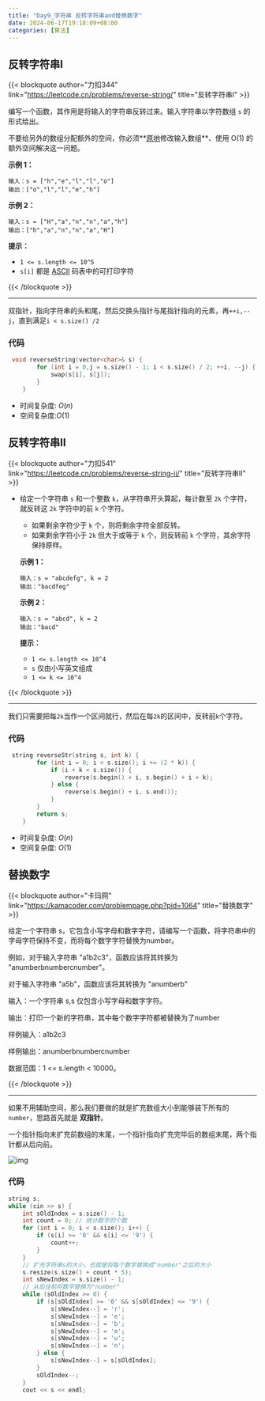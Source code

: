 ```yaml
---
title: "Day9_字符串 反转字符串and替换数字"
date: 2024-06-17T19:18:09+08:00
categories: [算法]
---
```


## 反转字符串I

{{< blockquote author="力扣344" link="https://leetcode.cn/problems/reverse-string/" title="反转字符串I" >}}

编写一个函数，其作用是将输入的字符串反转过来。输入字符串以字符数组 `s` 的形式给出。

不要给另外的数组分配额外的空间，你必须**[原地](https://baike.baidu.com/item/原地算法)修改输入数组**、使用 O(1) 的额外空间解决这一问题。

 

**示例 1：**

```
输入：s = ["h","e","l","l","o"]
输出：["o","l","l","e","h"]
```

**示例 2：**

```
输入：s = ["H","a","n","n","a","h"]
输出：["h","a","n","n","a","H"]
```

 

**提示：**

- `1 <= s.length <= 10^5`
- `s[i]` 都是 [ASCII](https://baike.baidu.com/item/ASCII) 码表中的可打印字符

{{< /blockquote >}}

---

双指针，指向字符串的头和尾，然后交换头指针与尾指针指向的元素，再`++i,--j`，直到满足`i < s.size() /2`

### 代码

```c++
 void reverseString(vector<char>& s) {
        for (int i = 0,j = s.size() - 1; i < s.size() / 2; ++i, --j) {
            swap(s[i], s[j]);
        }
    }
```

+ 时间复杂度: $O(n)$
+ 空间复杂度:$O(1)$



## 反转字符串II



{{< blockquote author="力扣541" link="https://leetcode.cn/problems/reverse-string-ii/" title="反转字符串II" >}}

- 给定一个字符串 `s` 和一个整数 `k`，从字符串开头算起，每计数至 `2k` 个字符，就反转这 `2k` 字符中的前 `k` 个字符。

  - 如果剩余字符少于 `k` 个，则将剩余字符全部反转。
  - 如果剩余字符小于 `2k` 但大于或等于 `k` 个，则反转前 `k` 个字符，其余字符保持原样。

   

  **示例 1：**

  ```
  输入：s = "abcdefg", k = 2
  输出："bacdfeg"
  ```

  **示例 2：**

  ```
  输入：s = "abcd", k = 2
  输出："bacd"
  ```

   

  **提示：**

  - `1 <= s.length <= 10^4`
  - `s` 仅由小写英文组成
  - `1 <= k <= 10^4`

{{< /blockquote >}}

---

我们只需要把每`2k`当作一个区间就行，然后在每`2k`的区间中，反转前`k`个字符。

### 代码

```c++
 string reverseStr(string s, int k) {
        for (int i = 0; i < s.size(); i += (2 * k)) {
            if (i + k < s.size()) {
                reverse(s.begin() + i, s.begin() + i + k);
            } else {
                reverse(s.begin() + i, s.end());
            }
        }
        return s;
    }
```

+ 时间复杂度: $O(n)$
+ 空间复杂度: $O(1)$

## 替换数字

{{< blockquote author="卡玛网" link="https://kamacoder.com/problempage.php?pid=1064" title="替换数字" >}}

给定一个字符串 s，它包含小写字母和数字字符，请编写一个函数，将字符串中的字母字符保持不变，而将每个数字字符替换为number。

例如，对于输入字符串 "a1b2c3"，函数应该将其转换为 "anumberbnumbercnumber"。

对于输入字符串 "a5b"，函数应该将其转换为 "anumberb"

输入：一个字符串 s,s 仅包含小写字母和数字字符。

输出：打印一个新的字符串，其中每个数字字符都被替换为了number

样例输入：a1b2c3

样例输出：anumberbnumbercnumber

数据范围：1 <= s.length < 10000。

{{< /blockquote >}}

---

如果不用辅助空间，那么我们要做的就是扩充数组大小到能够装下所有的`number`，思路首先就是 **双指针**。

一个指针指向未扩充前数组的末尾，一个指针指向扩充完毕后的数组末尾，两个指针都从后向前。

![img](https://obsdian-1304266993.cos.ap-chongqing.myqcloud.com/typora/20231030173058.png)

### 代码

```c++
string s;
while (cin >> s) {
    int sOldIndex = s.size() - 1;
    int count = 0; // 统计数字的个数
    for (int i = 0; i < s.size(); i++) {
        if (s[i] >= '0' && s[i] <= '9') {
            count++;
        }
    }
    // 扩充字符串s的大小，也就是将每个数字替换成"number"之后的大小
    s.resize(s.size() + count * 5);
    int sNewIndex = s.size() - 1;
    // 从后往前将数字替换为"number"
    while (sOldIndex >= 0) {
        if (s[sOldIndex] >= '0' && s[sOldIndex] <= '9') {
            s[sNewIndex--] = 'r';
            s[sNewIndex--] = 'e';
            s[sNewIndex--] = 'b';
            s[sNewIndex--] = 'm';
            s[sNewIndex--] = 'u';
            s[sNewIndex--] = 'n';
        } else {
            s[sNewIndex--] = s[sOldIndex];
        }
        sOldIndex--;
    }
    cout << s << endl;       
```


